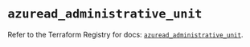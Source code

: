 # `azuread_administrative_unit`

Refer to the Terraform Registry for docs: [`azuread_administrative_unit`](https://registry.terraform.io/providers/hashicorp/azuread/2.53.1/docs/resources/administrative_unit).
